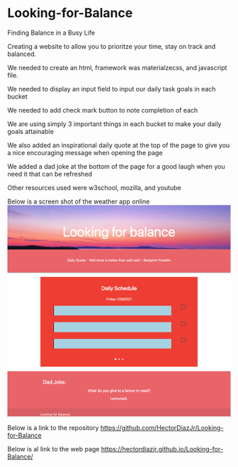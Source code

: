 # Looking-for-Balance
Finding Balance in a Busy Life

Creating a website to allow you to prioritze your time, stay on track and balanced.

We needed to create an html, framework  was materialzecss, and javascript file.

We needed to display an input field to input our daily task goals in each bucket

We needed to add check mark button to note completion of each

We are using simply 3 important things in each bucket to make your daily goals attainable 

We also added an inspirational daily quote at the top of the page to give you a nice encouraging message when opening the page

We added a dad joke at the bottom of the page for a good laugh when you need it that can be refreshed 


Other resources used were w3school, mozilla, and youtube


Below is a screen shot of the weather app online
![alt = screen shot of scheduler](assets/Looking4Balance.png)

Below is a link to the repository 
https://github.com/HectorDiazJr/Looking-for-Balance

Below is al link to the web page 
https://hectordiazjr.github.io/Looking-for-Balance/
